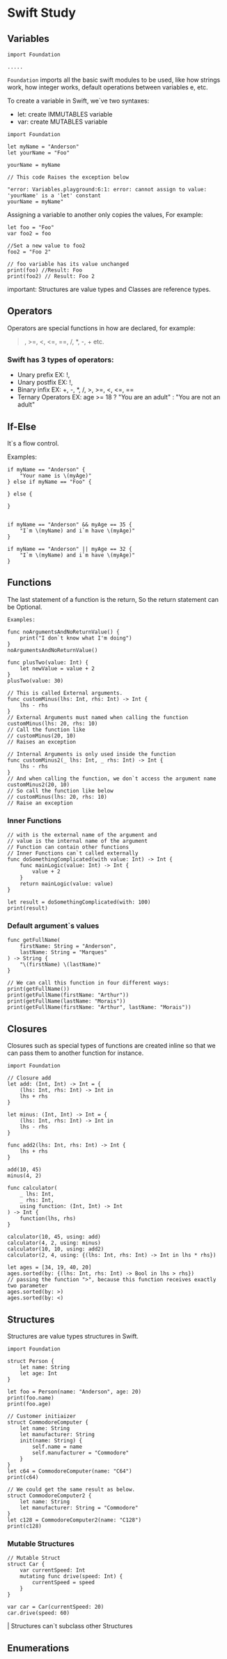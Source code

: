 # Swift Study



## Variables

```
import Foundation

.....
```

```Foundation``` imports all the basic swift modules to be used, like how strings work, how integer works, default operations between variables e, etc.


To create a variable in Swift, we`ve two syntaxes:
- let: create IMMUTABLES variable
- var: create MUTABLES variable	


```
import Foundation

let myName = "Anderson"
let yourName = "Foo"

yourName = myName

// This code Raises the exception below

"error: Variables.playground:6:1: error: cannot assign to value: 'yourName' is a 'let' constant
yourName = myName"
```

Assigning a variable to another only copies the values, For example:

```
let foo = "Foo"
var foo2 = foo

//Set a new value to foo2
foo2 = "Foo 2"

// foo variable has its value unchanged
print(foo) //Result: Foo
print(foo2) // Result: Foo 2
```

important: Structures are value types and Classes are reference types.


## Operators

Operators are special functions in how are declared, for example:
>, >=, <, <=, ==, /, *, -, +  etc.

### Swift has 3 types of operators:
- Unary prefix EX: !,
- Unary postfix EX: !,  
- Binary infix EX: +, -, *, /, >, >=, <, <=, == 
- Ternary Operators EX: age >= 18 ? "You are an adult" : "You are not an adult"


## If-Else

It`s a flow control.

Examples: 

```
if myName == "Anderson" {
    "Your name is \(myAge)"
} else if myName == "Foo" {
    
} else {
    
}


if myName == "Anderson" && myAge == 35 {
    "I`m \(myName) and i`m have \(myAge)"
}

if myName == "Anderson" || myAge == 32 {
    "I`m \(myName) and i`m have \(myAge)"
}
```

## Functions

The last statement of a function is the return, So the return statement can be Optional.


```
Examples:

func noArgumentsAndNoReturnValue() {
    print("I don`t know what I'm doing")
}
noArgumentsAndNoReturnValue()

func plusTwo(value: Int) {
    let newValue = value + 2
}
plusTwo(value: 30)

// This is called External arguments.
func customMinus(lhs: Int, rhs: Int) -> Int {
    lhs - rhs
}
// External Arguments must named when calling the function
customMinus(lhs: 20, rhs: 10)
// Call the function like
// customMinus(20, 10)
// Raises an exception

// Internal Arguments is only used inside the function
func customMinus2(_ lhs: Int, _ rhs: Int) -> Int {
    lhs - rhs
}
// And when calling the function, we don`t access the argument name
customMinus2(20, 10)
// So call the function like below
// customMinus(lhs: 20, rhs: 10)
// Raise an exception
```

### Inner Functions

```
// with is the external name of the argument and
// value is the internal name of the argument
// Function can contain other functions
// Inner Functions can`t called externally
func doSomethingComplicated(with value: Int) -> Int {
    func mainLogic(value: Int) -> Int {
        value + 2
    }
    return mainLogic(value: value)
}

let result = doSomethingComplicated(with: 100)
print(result)
```

### Default argument`s values

```
func getFullName(
    firstName: String = "Anderson",
    lastName: String = "Marques"
) -> String {
    "\(firstName) \(lastName)"
}

// We can call this function in four different ways:
print(getFullName())
print(getFullName(firstName: "Arthur"))
print(getFullName(lastName: "Morais"))
print(getFullName(firstName: "Arthur", lastName: "Morais"))
```

## Closures

Closures such as special types of functions are created inline so that we can pass them to another function for instance.

```
import Foundation

// Closure add
let add: (Int, Int) -> Int = {
    (lhs: Int, rhs: Int) -> Int in
    lhs + rhs
}

let minus: (Int, Int) -> Int = {
    (lhs: Int, rhs: Int) -> Int in
    lhs - rhs
}

func add2(lhs: Int, rhs: Int) -> Int {
    lhs + rhs
}

add(10, 45)
minus(4, 2)

func calculator(
    _ lhs: Int,
    _ rhs: Int,
    using function: (Int, Int) -> Int
) -> Int {
    function(lhs, rhs)
}

calculator(10, 45, using: add)
calculator(4, 2, using: minus)
calculator(10, 10, using: add2)
calculator(2, 4, using: {(lhs: Int, rhs: Int) -> Int in lhs * rhs})

let ages = [34, 19, 40, 20]
ages.sorted(by: {(lhs: Int, rhs: Int) -> Bool in lhs > rhs})
// passing the function ">", because this function receives exactly two parameter
ages.sorted(by: >)
ages.sorted(by: <)

```

## Structures

Structures are value types structures in Swift.

```
import Foundation

struct Person {
    let name: String
    let age: Int
}

let foo = Person(name: "Anderson", age: 20)
print(foo.name)
print(foo.age)

// Customer initiaizer
struct CommodoreComputer {
    let name: String
    let manufacturer: String
    init(name: String) {
        self.name = name
        self.manufacturer = "Commodore"
    }
}
let c64 = CommodoreComputer(name: "C64")
print(c64)

// We could get the same result as below.
struct CommodoreComputer2 {
    let name: String
    let manufacturer: String = "Commodore"
}
let c128 = CommodoreComputer2(name: "C128")
print(c128)

```
### Mutable Structures

```
// Mutable Struct
struct Car {
    var currentSpeed: Int
    mutating func drive(speed: Int) {
        currentSpeed = speed
    }
}

var car = Car(currentSpeed: 20)
car.drive(speed: 60)
```

| Structures can`t subclass other Structures

## Enumerations

